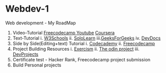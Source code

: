 # Webdev-1
Web development - My RoadMap
1. Video-Tutorial
  [Freecodecamp Youtube](https://www.youtube.com/playlist?list=PLWKjhJtqVAblfum5WiQblKPwIbqYXkDoC)
  [Coursera](https://www.coursera.org/in)
 2. Text-Tutorial
  i.  [W3Schools](https://www.w3schools.com/default.asp)
  ii. [SoloLearn](https://www.sololearn.com/learning/1014)
  iii.[GeeksForGeeks](https://www.geeksforgeeks.org/html-tutorials/?ref=lbp)
  iv. [DevDocs](https://devdocs.io/html/)
 3. Side by Side(Editing+text) Tutorial
  i. [Codecademy](https://www.codecademy.com/learn)  ii. [Freecodecamp](https://www.freecodecamp.org/learn/)
 4. Project Building Resources
 i. [Exercism](https://exercism.io/my/tracks)
 ii. [The odin project](https://www.theodinproject.com/paths/foundations/courses/foundations)
 iii. [DevProjects](https://www.codementor.io/projects)
  5. Certificate test - Hacker Rank, Freecodecamp project submission
  6. Build Personal projects

